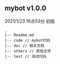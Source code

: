 ## mybot v1.0.0

2021/1/23 16点53分 初版

```
.
|-- Readme.md
|-- code // mybot代码
|-- doc // 相关文档
|-- others // 其他文件
|-- test // 测试代码
```



